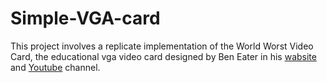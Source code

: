 # Simple-VGA-card
This project involves a replicate implementation of the World Worst Video Card, the educational vga video card designed by Ben Eater in his [wabsite](https://eater.net/) and [Youtube](https://www.youtube.com/c/beneater) channel.
